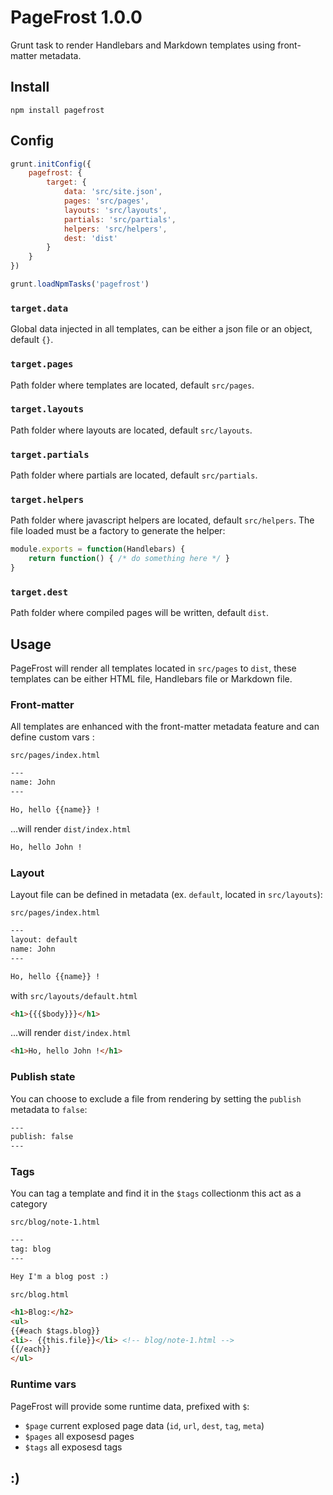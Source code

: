 # PageFrost 1.0.0

Grunt task to render Handlebars and Markdown templates using front-matter metadata.


## Install

```shell
npm install pagefrost
```


## Config

```js
grunt.initConfig({
	pagefrost: {
		target: {
			data: 'src/site.json',
			pages: 'src/pages',
			layouts: 'src/layouts',
			partials: 'src/partials',
			helpers: 'src/helpers',
			dest: 'dist'
		}
	}
})

grunt.loadNpmTasks('pagefrost')
```

### `target.data`

Global data injected in all templates, can be either a json file or an object, default `{}`.

### `target.pages`

Path folder where templates are located, default `src/pages`.

### `target.layouts`

Path folder where layouts are located, default `src/layouts`.

### `target.partials`

Path folder where partials are located, default `src/partials`.

### `target.helpers`

Path folder where javascript helpers are located, default `src/helpers`.
The file loaded must be a factory to generate the helper:

```js
module.exports = function(Handlebars) {
	return function() { /* do something here */ }
}
```

### `target.dest`

Path folder where compiled pages will be written, default `dist`.


## Usage

PageFrost will render all templates located in `src/pages` to `dist`, these templates can be either HTML file, Handlebars file or Markdown file.

### Front-matter

All templates are enhanced with the front-matter metadata feature and can define custom vars :

`src/pages/index.html`
```html
---
name: John
---

Ho, hello {{name}} !
```

...will render `dist/index.html`
```html
Ho, hello John !
```

### Layout

Layout file can be defined in metadata (ex. `default`, located in `src/layouts`):

`src/pages/index.html`
```html
---
layout: default
name: John
---

Ho, hello {{name}} !
```

with `src/layouts/default.html`
```html
<h1>{{{$body}}}</h1>
```

...will render `dist/index.html`
```html
<h1>Ho, hello John !</h1>
```

### Publish state

You can choose to exclude a file from rendering by setting the `publish` metadata to `false`:

```html
---
publish: false
---
```

### Tags

You can tag a template and find it in the `$tags` collectionm this act as a category

`src/blog/note-1.html`
```html
---
tag: blog
---

Hey I'm a blog post :)
```

`src/blog.html`
```html
<h1>Blog:</h2>
<ul>
{{#each $tags.blog}}
<li>- {{this.file}}</li> <!-- blog/note-1.html -->
{{/each}}
</ul>
```

### Runtime vars

PageFrost will provide some runtime data, prefixed with `$`:
- `$page` current explosed page data (`id`, `url`, `dest`, `tag`, `meta`)
- `$pages` all exposesd pages
- `$tags` all exposesd tags


## :)
